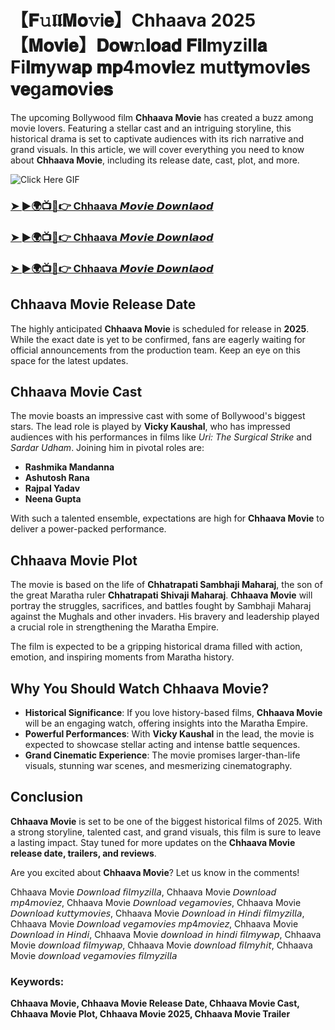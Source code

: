 # 【𝐅𝚞𝖑𝖑𝐌𝐨𝚟Ꭵ𝐞】Chhaava 2025【𝐌𝐨𝐯𝐢𝐞】𝐃𝐨𝐰𝚗𝐥𝐨𝐚𝐝 𝐅𝐢𝐥myzil𝐥𝐚 Fi𝐥𝐦yw𝐚𝐩 𝐦𝐩4mo𝐯𝐢ez mut𝐭𝐲mov𝐢𝐞s 𝐯𝐞ga𝐦𝐨vi𝐞𝐬

The upcoming Bollywood film **Chhaava Movie** has created a buzz among movie lovers. Featuring a stellar cast and an intriguing storyline, this historical drama is set to captivate audiences with its rich narrative and grand visuals. In this article, we will cover everything you need to know about **Chhaava Movie**, including its release date, cast, plot, and more.

![Click Here GIF](https://media.tenor.com/qWWK-O83J5YAAAAi/click-here.gif)
<h3><a href="https://movieslink.short.gy/Chhaava">➤ ►🌍📺📱👉 Chhaava 𝙈𝙤𝙫𝙞𝙚 𝘿𝙤𝙬𝙣𝙡𝙖𝙤𝙙</a></h3>

<h3><a href="https://movieslink.short.gy/Chhaava">➤ ►🌍📺📱👉 Chhaava 𝙈𝙤𝙫𝙞𝙚 𝘿𝙤𝙬𝙣𝙡𝙖𝙤𝙙</a></h3>

<h3><a href="https://movieslink.short.gy/Chhaava">➤ ►🌍📺📱👉 Chhaava 𝙈𝙤𝙫𝙞𝙚 𝘿𝙤𝙬𝙣𝙡𝙖𝙤𝙙</a></h3>

## Chhaava Movie Release Date

The highly anticipated **Chhaava Movie** is scheduled for release in **2025**. While the exact date is yet to be confirmed, fans are eagerly waiting for official announcements from the production team. Keep an eye on this space for the latest updates.

## Chhaava Movie Cast

The movie boasts an impressive cast with some of Bollywood's biggest stars. The lead role is played by **Vicky Kaushal**, who has impressed audiences with his performances in films like *Uri: The Surgical Strike* and *Sardar Udham*. Joining him in pivotal roles are:

- **Rashmika Mandanna**  
- **Ashutosh Rana**  
- **Rajpal Yadav**  
- **Neena Gupta**  

With such a talented ensemble, expectations are high for **Chhaava Movie** to deliver a power-packed performance.

## Chhaava Movie Plot

The movie is based on the life of **Chhatrapati Sambhaji Maharaj**, the son of the great Maratha ruler **Chhatrapati Shivaji Maharaj**. **Chhaava Movie** will portray the struggles, sacrifices, and battles fought by Sambhaji Maharaj against the Mughals and other invaders. His bravery and leadership played a crucial role in strengthening the Maratha Empire.

The film is expected to be a gripping historical drama filled with action, emotion, and inspiring moments from Maratha history.

## Why You Should Watch Chhaava Movie?

- **Historical Significance**: If you love history-based films, **Chhaava Movie** will be an engaging watch, offering insights into the Maratha Empire.  
- **Powerful Performances**: With **Vicky Kaushal** in the lead, the movie is expected to showcase stellar acting and intense battle sequences.  
- **Grand Cinematic Experience**: The movie promises larger-than-life visuals, stunning war scenes, and mesmerizing cinematography.  

## Conclusion

**Chhaava Movie** is set to be one of the biggest historical films of 2025. With a strong storyline, talented cast, and grand visuals, this film is sure to leave a lasting impact. Stay tuned for more updates on the **Chhaava Movie release date, trailers, and reviews**.

Are you excited about **Chhaava Movie**? Let us know in the comments!

Chhaava Movie 𝘋𝘰𝘸𝘯𝘭𝘰𝘢𝘥 𝘧𝘪𝘭𝘮𝘺𝘻𝘪𝘭𝘭𝘢, Chhaava Movie 𝘋𝘰𝘸𝘯𝘭𝘰𝘢𝘥 𝘮𝘱4𝘮𝘰𝘷𝘪𝘦𝘻, Chhaava Movie 𝘋𝘰𝘸𝘯𝘭𝘰𝘢𝘥 𝘷𝘦𝘨𝘢𝘮𝘰𝘷𝘪𝘦𝘴, Chhaava Movie 𝘋𝘰𝘸𝘯𝘭𝘰𝘢𝘥 𝘬𝘶𝘵𝘵𝘺𝘮𝘰𝘷𝘪𝘦𝘴, Chhaava Movie 𝘋𝘰𝘸𝘯𝘭𝘰𝘢𝘥 𝘪𝘯 𝘏𝘪𝘯𝘥𝘪 𝘧𝘪𝘭𝘮𝘺𝘻𝘪𝘭𝘭𝘢, Chhaava Movie 𝘋𝘰𝘸𝘯𝘭𝘰𝘢𝘥 𝘷𝘦𝘨𝘢𝘮𝘰𝘷𝘪𝘦𝘴 𝘮𝘱4𝘮𝘰𝘷𝘪𝘦𝘻, Chhaava Movie 𝘋𝘰𝘸𝘯𝘭𝘰𝘢𝘥 𝘪𝘯 𝘏𝘪𝘯𝘥𝘪, Chhaava Movie 𝘥𝘰𝘸𝘯𝘭𝘰𝘢𝘥 𝘪𝘯 𝘩𝘪𝘯𝘥𝘪 𝘧𝘪𝘭𝘮𝘺𝘸𝘢𝘱, Chhaava Movie 𝘥𝘰𝘸𝘯𝘭𝘰𝘢𝘥 𝘧𝘪𝘭𝘮𝘺𝘸𝘢𝘱, Chhaava Movie 𝘥𝘰𝘸𝘯𝘭𝘰𝘢𝘥 𝘧𝘪𝘭𝘮𝘺𝘩𝘪𝘵, Chhaava Movie 𝘥𝘰𝘸𝘯𝘭𝘰𝘢𝘥 𝘷𝘦𝘨𝘢𝘮𝘰𝘷𝘪𝘦𝘴 𝘧𝘪𝘭𝘮𝘺𝘻𝘪𝘭𝘭𝘢

### Keywords:
**Chhaava Movie, Chhaava Movie Release Date, Chhaava Movie Cast, Chhaava Movie Plot, Chhaava Movie 2025, Chhaava Movie Trailer**

